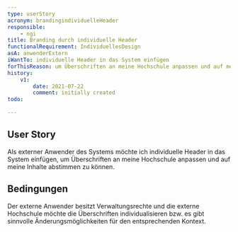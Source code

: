 ```yaml
---
type: userStory
acronym: brandingindividuelleHeader
responsible:
    - ngi
title: Branding durch individuelle Header
functionalRequirement: IndividuellesDesign
asA: anwenderExtern
iWantTo: individuelle Header in das System einfügen
forThisReason: um Überschriften an meine Hochschule anpassen und auf meine Inhalte abstimmen zu können
history:
    v1:
        date: 2021-07-22
        comment: initially created
todo:
    
---
```


## User Story
Als externer Anwender des Systems möchte ich individuelle Header in das System einfügen, um Überschriften an meine Hochschule anpassen und auf meine Inhalte abstimmen zu können.

## Bedingungen
Der externe Anwender besitzt Verwaltungsrechte und die externe Hochschule möchte die Überschriften individualisieren bzw. es gibt sinnvolle Änderungsmöglichkeiten für den entsprechenden Kontext.